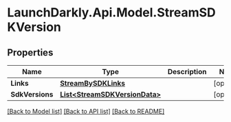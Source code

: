 # LaunchDarkly.Api.Model.StreamSDKVersion
## Properties

Name | Type | Description | Notes
------------ | ------------- | ------------- | -------------
**Links** | [**StreamBySDKLinks**](StreamBySDKLinks.md) |  | [optional] 
**SdkVersions** | [**List&lt;StreamSDKVersionData&gt;**](StreamSDKVersionData.md) |  | [optional] 

[[Back to Model list]](../README.md#documentation-for-models) [[Back to API list]](../README.md#documentation-for-api-endpoints) [[Back to README]](../README.md)

